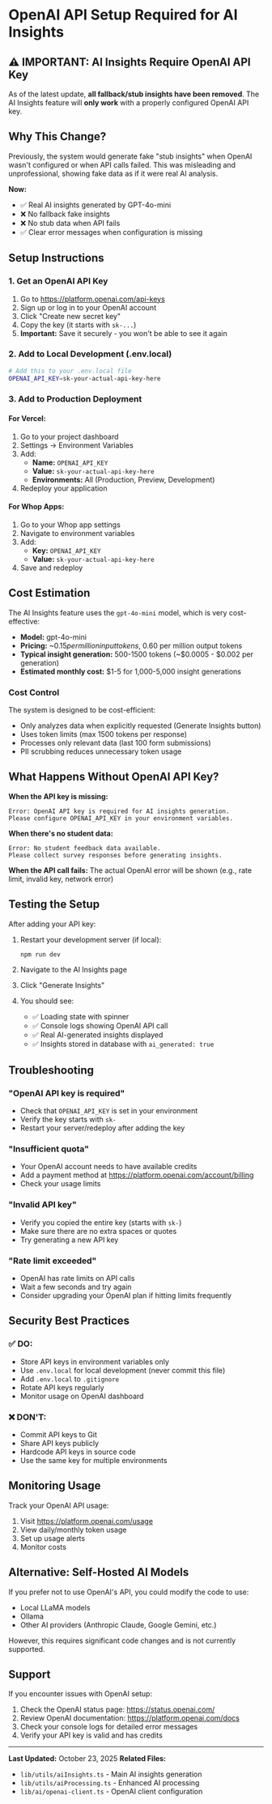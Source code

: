# OpenAI API Setup Required for AI Insights

## ⚠️ IMPORTANT: AI Insights Require OpenAI API Key

As of the latest update, **all fallback/stub insights have been removed**. The AI Insights feature will **only work** with a properly configured OpenAI API key.

## Why This Change?

Previously, the system would generate fake "stub insights" when OpenAI wasn't configured or when API calls failed. This was misleading and unprofessional, showing fake data as if it were real AI analysis.

**Now:**
- ✅ Real AI insights generated by GPT-4o-mini
- ❌ No fallback fake insights
- ❌ No stub data when API fails
- ✅ Clear error messages when configuration is missing

## Setup Instructions

### 1. Get an OpenAI API Key

1. Go to https://platform.openai.com/api-keys
2. Sign up or log in to your OpenAI account
3. Click "Create new secret key"
4. Copy the key (it starts with `sk-...`)
5. **Important:** Save it securely - you won't be able to see it again

### 2. Add to Local Development (.env.local)

```bash
# Add this to your .env.local file
OPENAI_API_KEY=sk-your-actual-api-key-here
```

### 3. Add to Production Deployment

#### For Vercel:
1. Go to your project dashboard
2. Settings → Environment Variables
3. Add:
   - **Name:** `OPENAI_API_KEY`
   - **Value:** `sk-your-actual-api-key-here`
   - **Environments:** All (Production, Preview, Development)
4. Redeploy your application

#### For Whop Apps:
1. Go to your Whop app settings
2. Navigate to environment variables
3. Add:
   - **Key:** `OPENAI_API_KEY`
   - **Value:** `sk-your-actual-api-key-here`
4. Save and redeploy

## Cost Estimation

The AI Insights feature uses the `gpt-4o-mini` model, which is very cost-effective:

- **Model:** gpt-4o-mini
- **Pricing:** ~$0.15 per million input tokens, ~$0.60 per million output tokens
- **Typical insight generation:** 500-1500 tokens (~$0.0005 - $0.002 per generation)
- **Estimated monthly cost:** $1-5 for 1,000-5,000 insight generations

### Cost Control

The system is designed to be cost-efficient:
- Only analyzes data when explicitly requested (Generate Insights button)
- Uses token limits (max 1500 tokens per response)
- Processes only relevant data (last 100 form submissions)
- PII scrubbing reduces unnecessary token usage

## What Happens Without OpenAI API Key?

**When the API key is missing:**
```
Error: OpenAI API key is required for AI insights generation. 
Please configure OPENAI_API_KEY in your environment variables.
```

**When there's no student data:**
```
Error: No student feedback data available. 
Please collect survey responses before generating insights.
```

**When the API call fails:**
The actual OpenAI error will be shown (e.g., rate limit, invalid key, network error)

## Testing the Setup

After adding your API key:

1. Restart your development server (if local):
   ```bash
   npm run dev
   ```

2. Navigate to the AI Insights page
3. Click "Generate Insights"
4. You should see:
   - ✅ Loading state with spinner
   - ✅ Console logs showing OpenAI API call
   - ✅ Real AI-generated insights displayed
   - ✅ Insights stored in database with `ai_generated: true`

## Troubleshooting

### "OpenAI API key is required"
- Check that `OPENAI_API_KEY` is set in your environment
- Verify the key starts with `sk-`
- Restart your server/redeploy after adding the key

### "Insufficient quota"
- Your OpenAI account needs to have available credits
- Add a payment method at https://platform.openai.com/account/billing
- Check your usage limits

### "Invalid API key"
- Verify you copied the entire key (starts with `sk-`)
- Make sure there are no extra spaces or quotes
- Try generating a new API key

### "Rate limit exceeded"
- OpenAI has rate limits on API calls
- Wait a few seconds and try again
- Consider upgrading your OpenAI plan if hitting limits frequently

## Security Best Practices

### ✅ DO:
- Store API keys in environment variables only
- Use `.env.local` for local development (never commit this file)
- Add `.env.local` to `.gitignore`
- Rotate API keys regularly
- Monitor usage on OpenAI dashboard

### ❌ DON'T:
- Commit API keys to Git
- Share API keys publicly
- Hardcode API keys in source code
- Use the same key for multiple environments

## Monitoring Usage

Track your OpenAI API usage:
1. Visit https://platform.openai.com/usage
2. View daily/monthly token usage
3. Set up usage alerts
4. Monitor costs

## Alternative: Self-Hosted AI Models

If you prefer not to use OpenAI's API, you could modify the code to use:
- Local LLaMA models
- Ollama
- Other AI providers (Anthropic Claude, Google Gemini, etc.)

However, this requires significant code changes and is not currently supported.

## Support

If you encounter issues with OpenAI setup:
1. Check the OpenAI status page: https://status.openai.com/
2. Review OpenAI documentation: https://platform.openai.com/docs
3. Check your console logs for detailed error messages
4. Verify your API key is valid and has credits

---

**Last Updated:** October 23, 2025
**Related Files:**
- `lib/utils/aiInsights.ts` - Main AI insights generation
- `lib/utils/aiProcessing.ts` - Enhanced AI processing
- `lib/ai/openai-client.ts` - OpenAI client configuration

